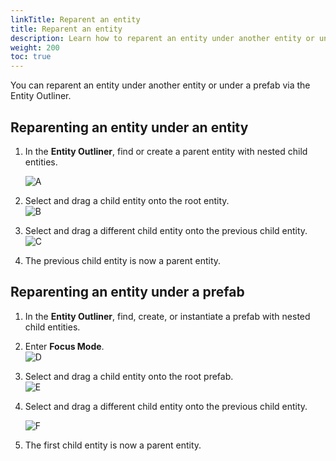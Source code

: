 ```yaml
---
linkTitle: Reparent an entity
title: Reparent an entity
description: Learn how to reparent an entity under another entity or under a prefab via the Entity Outliner.
weight: 200
toc: true
---
```


You can reparent an entity under another entity or under a prefab via the Entity Outliner.

## **Reparenting an entity under an entity**

1.  In the **Entity Outliner**, find or create a parent entity with nested child entities.
    
    ![A](/images/learning-guide/tutorials/game-objects/reparent-an-entity/A.png)
2.  Select and drag a child entity onto the root entity.  
    ![B](/images/learning-guide/tutorials/game-objects/reparent-an-entity/B.png)
3.  Select and drag a different child entity onto the previous child entity.  
    ![C](/images/learning-guide/tutorials/game-objects/reparent-an-entity/C.png)
4.  The previous child entity is now a parent entity.

## **Reparenting an entity under a prefab**

1.  In the **Entity Outliner**, find, create, or instantiate a prefab with nested child entities.
2.  Enter **Focus Mode**.  
    ![D](/images/learning-guide/tutorials/game-objects/reparent-an-entity/D.png)
3.  Select and drag a child entity onto the root prefab.  
    ![E](/images/learning-guide/tutorials/game-objects/reparent-an-entity/E.png)
4.  Select and drag a different child entity onto the previous child entity. 
    
    ![F](/images/learning-guide/tutorials/game-objects/reparent-an-entity/F.png)
5.  The first child entity is now a parent entity.
